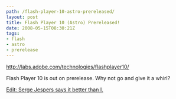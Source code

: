 ```yaml
---
path: /flash-player-10-astro-prereleased/
layout: post
title: Flash Player 10 (Astro) Prereleased!
date: 2008-05-15T08:30:21Z
tags:
- flash
- astro
- prerelease
---
```


<a title="Open link in a new window" href="http://labs.adobe.com/technologies/flashplayer10/" target="_blank">http://labs.adobe.com/technologies/flashplayer10/</a>

Flash Player 10 is out on prerelease.  Why not go and give it a whirl?

<a title="Open link in a new window" href="http://www.webkitchen.be/2008/05/15/flash-player-10-now-in-public-beta/" target="_blank">Edit: Serge Jespers says it better than I.</a>